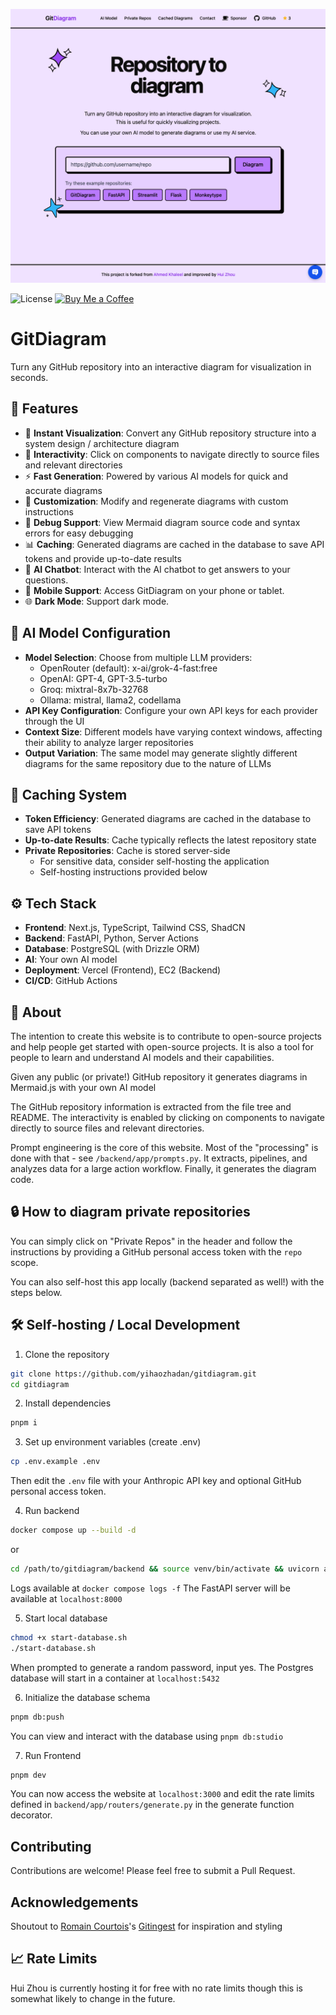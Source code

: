 [![Image](./docs/readme_img.png "GitDiagram Front Page")](https://gitdiagram.com/)

![License](https://img.shields.io/badge/license-MIT-blue.svg)
[![Buy Me a Coffee](https://img.shields.io/badge/Buy%20Me%20a%20Coffee-F16061.svg?logo=buymeacoffee&logoColor=white)](https://buymeacoffee.com/hui.zhou)

# GitDiagram

Turn any GitHub repository into an interactive diagram for visualization in seconds.

## 🚀 Features

- 👀 **Instant Visualization**: Convert any GitHub repository structure into a system design / architecture diagram
- 🎨 **Interactivity**: Click on components to navigate directly to source files and relevant directories
- ⚡ **Fast Generation**: Powered by various AI models for quick and accurate diagrams
- 🔄 **Customization**: Modify and regenerate diagrams with custom instructions
- 🐛 **Debug Support**: View Mermaid diagram source code and syntax errors for easy debugging
- 📊 **Caching**: Generated diagrams are cached in the database to save API tokens and provide up-to-date results
- 🤖 **AI Chatbot**: Interact with the AI chatbot to get answers to your questions.
- 📱 **Mobile Support**: Access GitDiagram on your phone or tablet.
- 🌐 **Dark Mode**: Support dark mode.

## 🤖 AI Model Configuration

- **Model Selection**: Choose from multiple LLM providers:
  - OpenRouter (default): x-ai/grok-4-fast:free
  - OpenAI: GPT-4, GPT-3.5-turbo
  - Groq: mixtral-8x7b-32768
  - Ollama: mistral, llama2, codellama
- **API Key Configuration**: Configure your own API keys for each provider through the UI
- **Context Size**: Different models have varying context windows, affecting their ability to analyze larger repositories
- **Output Variation**: The same model may generate slightly different diagrams for the same repository due to the nature of LLMs

## 💾 Caching System

- **Token Efficiency**: Generated diagrams are cached in the database to save API tokens
- **Up-to-date Results**: Cache typically reflects the latest repository state
- **Private Repositories**: Cache is stored server-side
  - For sensitive data, consider self-hosting the application
  - Self-hosting instructions provided below

## ⚙️ Tech Stack

- **Frontend**: Next.js, TypeScript, Tailwind CSS, ShadCN
- **Backend**: FastAPI, Python, Server Actions
- **Database**: PostgreSQL (with Drizzle ORM)
- **AI**: Your own AI model
- **Deployment**: Vercel (Frontend), EC2 (Backend)
- **CI/CD**: GitHub Actions

## 🤔 About

The intention to create this website is to contribute to open-source projects and help people get started with open-source projects. It is also a tool for people to learn and understand AI models and their capabilities.

Given any public (or private!) GitHub repository it generates diagrams in Mermaid.js with your own AI model

The GitHub repository information is extracted from the file tree and README. The interactivity is enabled by clicking on components to navigate directly to source files and relevant directories.

Prompt engineering is the core of this website. Most of the "processing" is done with that - see `/backend/app/prompts.py`. It extracts, pipelines, and analyzes data for a large action workflow. Finally, it generates the diagram code.

## 🔒 How to diagram private repositories

You can simply click on "Private Repos" in the header and follow the instructions by providing a GitHub personal access token with the `repo` scope.

You can also self-host this app locally (backend separated as well!) with the steps below.

## 🛠️ Self-hosting / Local Development

1. Clone the repository

```bash
git clone https://github.com/yihaozhadan/gitdiagram.git
cd gitdiagram
```

2. Install dependencies

```bash
pnpm i
```

3. Set up environment variables (create .env)

```bash
cp .env.example .env
```

Then edit the `.env` file with your Anthropic API key and optional GitHub personal access token.

4. Run backend

```bash
docker compose up --build -d
```

or

```bash
cd /path/to/gitdiagram/backend && source venv/bin/activate && uvicorn app.main:app --reload
```

Logs available at `docker compose logs -f`
The FastAPI server will be available at `localhost:8000`

5. Start local database

```bash
chmod +x start-database.sh
./start-database.sh
```

When prompted to generate a random password, input yes.
The Postgres database will start in a container at `localhost:5432`

6. Initialize the database schema

```bash
pnpm db:push
```

You can view and interact with the database using `pnpm db:studio`

7. Run Frontend

```bash
pnpm dev
```

You can now access the website at `localhost:3000` and edit the rate limits defined in `backend/app/routers/generate.py` in the generate function decorator.

## Contributing

Contributions are welcome! Please feel free to submit a Pull Request.

## Acknowledgements

Shoutout to [Romain Courtois](https://github.com/cyclotruc)'s [Gitingest](https://gitingest.com/) for inspiration and styling

## 📈 Rate Limits

Hui Zhou is currently hosting it for free with no rate limits though this is somewhat likely to change in the future.